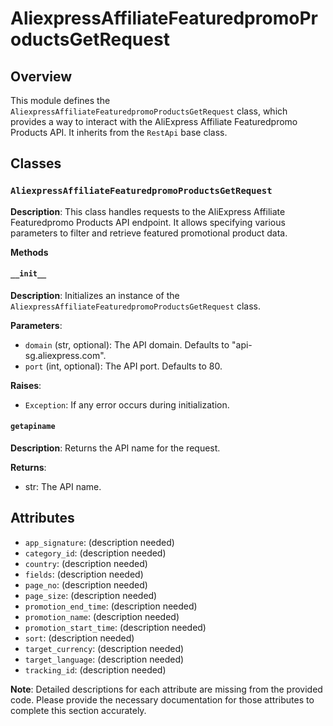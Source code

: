 # AliexpressAffiliateFeaturedpromoProductsGetRequest

## Overview

This module defines the `AliexpressAffiliateFeaturedpromoProductsGetRequest` class, which provides a way to interact with the AliExpress Affiliate Featuredpromo Products API.  It inherits from the `RestApi` base class.

## Classes

### `AliexpressAffiliateFeaturedpromoProductsGetRequest`

**Description**: This class handles requests to the AliExpress Affiliate Featuredpromo Products API endpoint. It allows specifying various parameters to filter and retrieve featured promotional product data.

**Methods**

#### `__init__`

**Description**: Initializes an instance of the `AliexpressAffiliateFeaturedpromoProductsGetRequest` class.

**Parameters**:

- `domain` (str, optional): The API domain. Defaults to "api-sg.aliexpress.com".
- `port` (int, optional): The API port. Defaults to 80.

**Raises**:
- `Exception`: If any error occurs during initialization.

#### `getapiname`

**Description**: Returns the API name for the request.

**Returns**:

- str: The API name.


## Attributes

- `app_signature`:  (description needed)
- `category_id`: (description needed)
- `country`: (description needed)
- `fields`: (description needed)
- `page_no`: (description needed)
- `page_size`: (description needed)
- `promotion_end_time`: (description needed)
- `promotion_name`: (description needed)
- `promotion_start_time`: (description needed)
- `sort`: (description needed)
- `target_currency`: (description needed)
- `target_language`: (description needed)
- `tracking_id`: (description needed)


**Note**:  Detailed descriptions for each attribute are missing from the provided code.  Please provide the necessary documentation for those attributes to complete this section accurately.